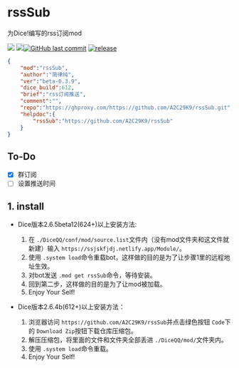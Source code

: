 # rssSub
为Dice!编写的rss订阅mod

[![](https://img.shields.io/github/issues/A2C29K9/rssSub)](https://github.com/A2C29K9/rssSub/issues) [![](https://img.shields.io/github/issues-pr/A2C29K9/rssSub)](https://github.com/A2C29K9/rssSub/pulls)[![GitHub last commit](https://img.shields.io/github/last-commit/A2C29K9/rssSub.svg)](https://github.com/A2C29K9/rssSub/commits) [![release](https://img.shields.io/github/v/release/A2C29K9/rssSub.svg)](https://github.com/A2C29K9/rssSub/releases)
```json
{
    "mod":"rssSub",
    "author":"简律纯",
    "ver":"beta-0.3.9",
    "dice_build":612,
    "brief":"rss订阅推送",
    "comment":"",
    "repo":"https://ghproxy.com/https://github.com/A2C29K9/rssSub.git",
    "helpdoc":{
        "rssSub":"https://github.com/A2C29K9/rssSub"
    }
}

```

## To-Do

- [x] 群订阅
- [ ] 设置推送时间

## 1. install

- Dice版本2.6.5beta12(624+)以上安装方法:

  1. 在 `./DiceQQ/conf/mod/source.list`文件内（没有mod文件夹和这文件就新建）输入 `https://ssjskfjdj.netlify.app/Module/`。
  2. 使用 `.system load`命令重载bot，这样做的目的是为了让步骤1里的远程地址生效。
  3. 对bot发送 `.mod get rssSub`命令，等待安装。
  4. 回到第二步，这样做的目的是为了让mod被加载。
  5. Enjoy Your Self!
- Dice版本2.6.4b(612+)以上安装方法：

  1. 浏览器访问 `https://github.com/A2C29K9/rssSub`并点击绿色按钮 `Code`下的 `Download Zip`按钮下载仓库压缩包。
  2. 解压压缩包，将里面的文件和文件夹全部丢进 `./DiceQQ/mod/`文件夹内。
  3. 使用 `.system load`命令重载。
  4. Enjoy Your Self!
